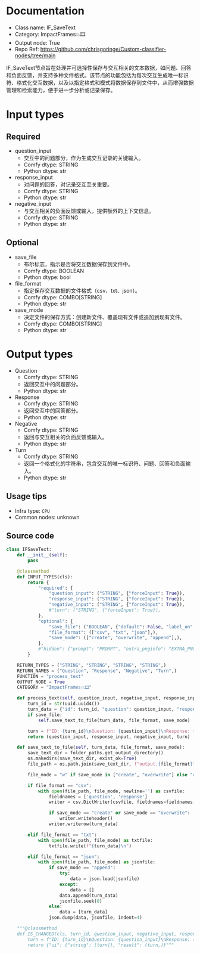 
# Documentation
- Class name: IF_SaveText
- Category: ImpactFrames💥🎞️
- Output node: True
- Repo Ref: https://github.com/chrisgoringe/Custom-classifier-nodes/tree/main

IF_SaveText节点旨在处理并可选择性保存与交互相关的文本数据，如问题、回答和负面反馈，并支持多种文件格式。该节点的功能包括为每次交互生成唯一标识符、格式化交互数据，以及以指定格式和模式将数据保存到文件中，从而增强数据管理和检索能力，便于进一步分析或记录保存。

# Input types
## Required
- question_input
    - 交互中的问题部分，作为生成交互记录的关键输入。
    - Comfy dtype: STRING
    - Python dtype: str
- response_input
    - 对问题的回答，对记录交互至关重要。
    - Comfy dtype: STRING
    - Python dtype: str
- negative_input
    - 与交互相关的负面反馈或输入，提供额外的上下文信息。
    - Comfy dtype: STRING
    - Python dtype: str
## Optional
- save_file
    - 布尔标志，指示是否将交互数据保存到文件中。
    - Comfy dtype: BOOLEAN
    - Python dtype: bool
- file_format
    - 指定保存交互数据的文件格式（csv、txt、json）。
    - Comfy dtype: COMBO[STRING]
    - Python dtype: str
- save_mode
    - 决定文件的保存方式：创建新文件、覆盖现有文件或追加到现有文件。
    - Comfy dtype: COMBO[STRING]
    - Python dtype: str

# Output types
- Question
    - Comfy dtype: STRING
    - 返回交互中的问题部分。
    - Python dtype: str
- Response
    - Comfy dtype: STRING
    - 返回交互中的回答部分。
    - Python dtype: str
- Negative
    - Comfy dtype: STRING
    - 返回与交互相关的负面反馈或输入。
    - Python dtype: str
- Turn
    - Comfy dtype: STRING
    - 返回一个格式化的字符串，包含交互的唯一标识符、问题、回答和负面输入。
    - Python dtype: str


## Usage tips
- Infra type: `CPU`
- Common nodes: unknown


## Source code
```python
class IFSaveText:
    def __init__(self):
        pass

    @classmethod
    def INPUT_TYPES(cls):
        return {
            "required": {
                "question_input": ("STRING", {"forceInput": True}),
                "response_input": ("STRING", {"forceInput": True}),
                "negative_input": ("STRING", {"forceInput": True}),
                #"turn": ("STRING", {"forceInput": True}),
            },
            "optional": {                
                "save_file": ("BOOLEAN", {"default": False, "label_on": "Save Text", "label_off": "Don't Save"}),
                "file_format": (["csv", "txt", "json"],),
                "save_mode": (["create", "overwrite", "append"],),
            },
            #"hidden": {"prompt": "PROMPT", "extra_pnginfo": "EXTRA_PNGINFO"},
        }

    RETURN_TYPES = ("STRING", "STRING", "STRING", "STRING",)
    RETURN_NAMES = ("Question", "Response", "Negative", "Turn",)
    FUNCTION = "process_text"
    OUTPUT_NODE = True
    CATEGORY = "ImpactFrames💥🎞️"

    def process_text(self, question_input, negative_input, response_input, save_file=False, file_format="txt", save_mode="create"):
        turn_id = str(uuid.uuid4()) 
        turn_data = {"id": turn_id, "question": question_input, "response": response_input, "negative": negative_input}
        if save_file:
            self.save_text_to_file(turn_data, file_format, save_mode)

        turn = f"ID: {turn_id}\nQuestion: {question_input}\nResponse: {response_input}\nNegative: {negative_input}"
        return (question_input, response_input, negative_input, turn)

    def save_text_to_file(self, turn_data, file_format, save_mode):
        save_text_dir = folder_paths.get_output_directory()
        os.makedirs(save_text_dir, exist_ok=True)
        file_path = os.path.join(save_text_dir, f"output.{file_format}")

        file_mode = "w" if save_mode in ["create", "overwrite"] else "a"

        if file_format == "csv":
            with open(file_path, file_mode, newline='') as csvfile:
                fieldnames = ['question', 'response']
                writer = csv.DictWriter(csvfile, fieldnames=fieldnames)

                if save_mode == "create" or save_mode == "overwrite":
                    writer.writeheader()
                writer.writerow(turn_data)

        elif file_format == "txt":
            with open(file_path, file_mode) as txtfile:
                txtfile.write(f"{turn_data}\n")

        elif file_format == "json":
            with open(file_path, file_mode) as jsonfile:
                if save_mode == "append":
                    try:
                        data = json.load(jsonfile)
                    except:
                        data = []
                    data.append(turn_data)
                    jsonfile.seek(0)
                else:
                    data = [turn_data]
                json.dump(data, jsonfile, indent=4)

    """@classmethod
    def IS_CHANGED(cls, turn_id, question_input, negative_input, response_input, turn, save_file, file_format, save_mode, unique_id=None, prompt=None, extra_pnginfo=None):
        turn = f"ID: {turn_id}\nQuestion: {question_input}\nResponse: {response_input}\nNegative: {negative_input}"
        return {"ui": {"string": [turn]}, "result": (turn,)}"""

```
